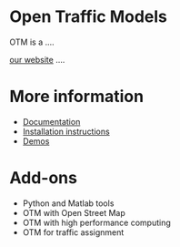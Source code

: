 # Open Traffic Models

<!-- <img src="docs/img/square_logo.png" align="right" width="25%"/> -->

OTM is a ....

[our website](https://opentrafficmodels.org/) .... 
<!-- Other [results and videos](https://sites.google.com/view/ieee-tro-flow/home) .... -->

# More information

- [Documentation](https://open-traffic-models.readthedocs.io/en/latest/)
- [Installation instructions](https://open-traffic-models.readthedocs.io/en/latest/installation.html)
- [Demos](https://github.com/otm-sim/tree/master/demos)

# Add-ons

- Python and Matlab tools
- OTM with Open Street Map
- OTM with high performance computing
- OTM for traffic assignment

